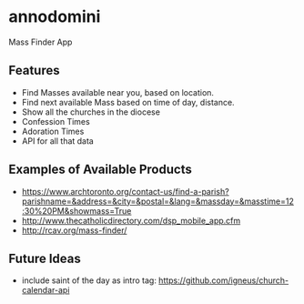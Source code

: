 # annodomini
Mass Finder App

## Features
* Find Masses available near you, based on location.
* Find next available Mass based on time of day, distance.
* Show all the churches in the diocese
* Confession Times
* Adoration Times
* API for all that data

## Examples of Available Products
* https://www.archtoronto.org/contact-us/find-a-parish?parishname=&address=&city=&postal=&lang=&massday=&masstime=12:30%20PM&showmass=True
* http://www.thecatholicdirectory.com/dsp_mobile_app.cfm
* http://rcav.org/mass-finder/


## Future Ideas
* include saint of the day as intro tag: https://github.com/igneus/church-calendar-api
